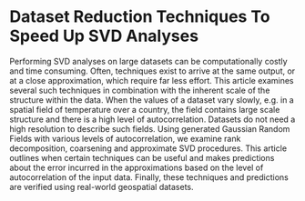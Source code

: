 # Dataset Reduction Techniques To Speed Up SVD Analyses

Performing SVD analyses on large datasets can be computationally costly and time consuming. Often, techniques exist to arrive at the same output, or at a close approximation, which require far less effort. This article examines several such techniques in combination with the inherent scale of the structure within the data. When the values of a dataset vary slowly, e.g. in a spatial field of temperature over a country, the field contains large scale structure and there is a high level of autocorrelation. Datasets do not need a high resolution to describe such fields. Using generated Gaussian Random Fields with various levels of autocorrelation, we examine rank decomposition, coarsening and approximate SVD procedures. This article outlines when certain techniques can be useful and makes predictions about the error incurred in the approximations based on the level of autocorrelation of the input data. Finally, these techniques and predictions are verified using real-world geospatial datasets.